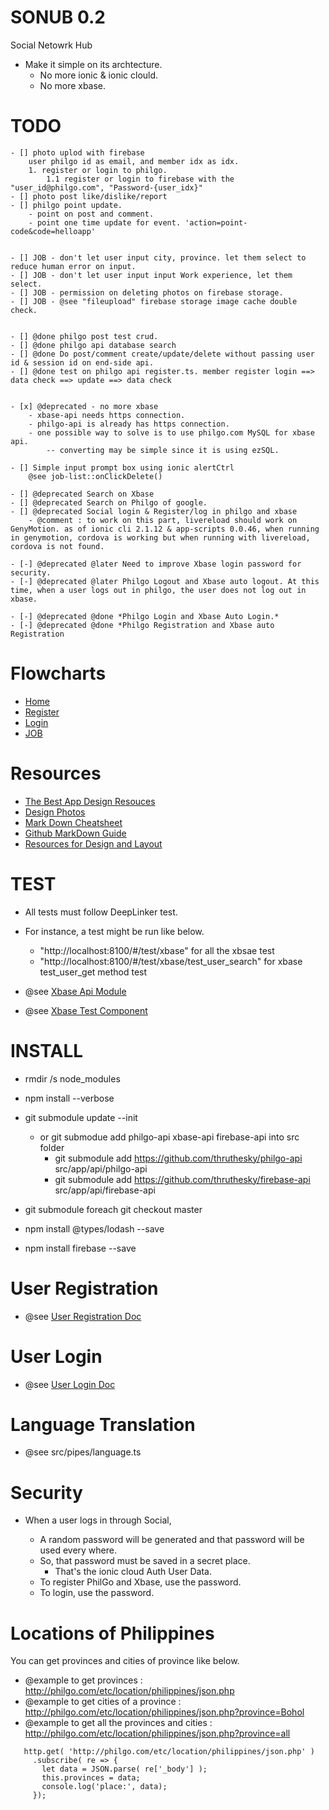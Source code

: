 # SONUB 0.2
Social Netowrk Hub

* Make it simple on its archtecture.
    * No more ionic & ionic clould.
    * No more xbase.


# TODO

    - [] photo uplod with firebase
        user philgo id as email, and member idx as idx.
        1. register or login to philgo.
            1.1 register or login to firebase with the "user_id@philgo.com", "Password-{user_idx}"
    - [] photo post like/dislike/report
    - [] philgo point update.
        - point on post and comment.
        - point one time update for event. 'action=point-code&code=helloapp'


    - [] JOB - don't let user input city, province. let them select to reduce human error on input.
    - [] JOB - don't let user input input Work experience, let them select.
    - [] JOB - permission on deleting photos on firebase storage.
    - [] JOB - @see "fileupload" firebase storage image cache double check.


    - [] @done philgo post test crud.
    - [] @done philgo api database search
    - [] @done Do post/comment create/update/delete without passing user id & session id on end-side api.
    - [] @done test on philgo api register.ts. member register login ==> data check ==> update ==> data check


    - [x] @deprecated - no more xbase
        - xbase-api needs https connection.
        - philgo-api is already has https connection.
        - one possible way to solve is to use philgo.com MySQL for xbase api.
            -- converting may be simple since it is using ezSQL.

    - [] Simple input prompt box using ionic alertCtrl
        @see job-list::onClickDelete()

    - [] @deprecated Search on Xbase
    - [] @deprecated Search on Philgo of google.
    - [] @deprecated Social login & Register/log in philgo and xbase 
        - @comment : to work on this part, livereload should work on GenyMotion. as of ionic cli 2.1.12 & app-scripts 0.0.46, when running in genymotion, cordova is working but when running with livereload, cordova is not found.

    - [-] @deprecated @later Need to improve Xbase login password for security.
    - [-] @deprecated @later Philgo Logout and Xbase auto logout. At this time, when a user logs out in philgo, the user does not log out in xbase.

    - [-] @deprecated @done *Philgo Login and Xbase Auto Login.*
    - [-] @deprecated @done *Philgo Registration and Xbase auto Registration

# Flowcharts


* [Home](https://docs.google.com/drawings/d/1vq_-wilfcf8XVJ-xC7CZagOiZ09LrjUEXcPJsrRltQ4/edit)
* [Register](https://docs.google.com/drawings/d/1Bw22pNiOE5jLUcLCUPVnxVidpg_mE_GCm2zPfCwQJdk/edit)
* [Login](https://docs.google.com/drawings/d/1KIF1dG8AqVWj5qQ6Y5PS3SeMZRJ50JAK5d1hdje4flc/edit)
* [JOB](https://docs.google.com/drawings/d/1oTbPXtTxVlZIzGnPcPzTIYC1d6bcL5vvxMCUpf8pxIs/edit)


# Resources

* [The Best App Design Resouces](https://market.ionic.io/themes)
* [Design Photos](https://www.shutterstock.com/en/)
* [Mark Down  Cheatsheet](https://github.com/adam-p/markdown-here/wiki/Markdown-Cheatsheet)
* [Github MarkDown Guide](https://guides.github.com/features/mastering-markdown/)
* [Resources for Design and Layout](https://drive.google.com/drive/u/0/folders/0B4u3qiWTgOC-UVA1ZkFkYjlQNk0)




# TEST

* All tests must follow DeepLinker test.
* For instance, a test might be run like below.

    * "http://localhost:8100/#/test/xbase" for all the xbsae test
    * "http://localhost:8100/#/test/xbase/test_user_search" for xbase test_user_get method test

* @see [Xbase Api Module](https://github.com/thruthesky/xbase-api/blob/master/xbase-api-module.ts)
* @see [Xbase Test Component](https://github.com/thruthesky/xbase-api/blob/master/xbase-test.ts)




# INSTALL

* rmdir /s node_modules
* npm install --verbose
* git submodule update --init
    * or git submodue add philgo-api xbase-api firebase-api into src folder
        * git submodule add https://github.com/thruthesky/philgo-api src/app/api/philgo-api
        * git submodule add https://github.com/thruthesky/firebase-api src/app/api/firebase-api

* git submodule foreach git checkout master


* npm install @types/lodash --save

* npm install firebase --save



# User Registration

* @see [User Registration Doc](https://github.com/thruthesky/sonub/tree/master/src/pages/register)

# User Login

* @see [User Login Doc](https://github.com/thruthesky/sonub/tree/master/src/pages/login)



# Language Translation

* @see src/pipes/language.ts

# Security

* When a user logs in through Social,

    * A random password will be generated and that password will be used every where.
    * So, that password must be saved in a secret place.
        * That's the ionic cloud Auth User Data.
    * To register PhilGo and Xbase, use the password.
    * To login, use the password.


# Locations of Philippines

You can get provinces and cities of province like below.

 * @example to get provinces : http://philgo.com/etc/location/philippines/json.php
 * @example to get cities of a province : http://philgo.com/etc/location/philippines/json.php?province=Bohol
 * @example to get all the provinces and cities : http://philgo.com/etc/location/philippines/json.php?province=all

 ````
    http.get( 'http://philgo.com/etc/location/philippines/json.php' )
      .subscribe( re => {
        let data = JSON.parse( re['_body'] );
        this.provinces = data;
        console.log('place:', data);
      });
````
